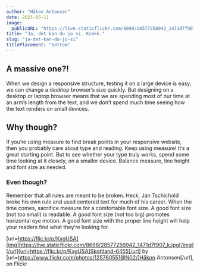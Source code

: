 ```yaml
---
author: "Håkon Antonsen"
date: 2021-05-11
image:
  publicURL: "https://live.staticflickr.com/8698/28577256942_1471d7f907_k.jpg"
title: "Ja, det kan du jo si. Kvakk."
slug: "ja-det-kan-du-jo-si"
titlePlacement: "bottom"
---
```


## A massive one?!
When we design a responsive structure, testing it on a large device is easy; we can change a desktop browser’s size quickly. But designing on a desktop or laptop browser means that we are spending most of our time at an arm’s length from the text, and we don’t spend much time seeing how the text renders on small devices.

## Why though?
If you’re using measure to find break points in your responsive website, then you probably care about type and reading. Keep using measure! It’s a great starting point. But to see whether your type truly works, spend some time looking at it closely, on a smaller device. Balance measure, line height and font size as needed.

### Even though?
Remember that all rules are meant to be broken. Heck, Jan Tschichold broke his own rule and used centered text for much of his career. When the time comes, sacrifice measure for a comfortable font size. A good font size (not too small) is readable. A good font size (not too big) promotes horizontal eye motion. A good font size with the proper line height will help your readers find what they’re looking for.

[url=https://flic.kr/p/KxgUSA][img]https://live.staticflickr.com/8698/28577256942_1471d7f907_k.jpg[/img][/url][url=https://flic.kr/p/KxgUSA]Skottland-6455[/url] by [url=https://www.flickr.com/photos/125760551@N02/]Håkon Antonsen[/url], on Flickr